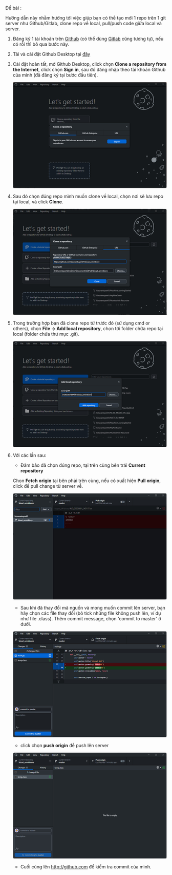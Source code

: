 Đề bài :

Hướng dẫn này nhằm hướng tới việc giúp bạn có thể tạo mới 1 repo trên 1 git server như Github/Gitlab, clone repo về local, pull/push code giữa local và server.

1. Đăng ký 1 tài khoản trên [Github](http://github.com/) (có thể dùng [Gitlab](http://gitlab.com/) cũng tương tự), nếu có rồi thì bỏ qua bước này.
2. Tải và cài đặt Github Desktop tại [đây](https://desktop.github.com/)
3. Cài đặt hoàn tất, mở Github Desktop, click chọn **Clone a repository from the Internet**, click chọn **Sign in**, sau đó đăng nhập theo tài khoản Github của mình (đã đăng ký tại bước đầu tiên).

    ![1.jpg](1.jpg)

4. Sau đó chọn đúng repo mình muốn clone về local, chọn nơi sẽ lưu repo tại local, và click **Clone**.

    ![2.jpg](2.jpg)

5. Trong trường hợp bạn đã clone repo từ trước đó (sử dụng cmd or others), chọn **File -> Add local repository**, chọn tới folder chứa repo tại local (folder chứa thư mục .git).

    ![3.jpg](3.jpg)

6. Với các lần sau:

    - Đảm bảo đã chọn đúng repo, tại trên cùng bên trái **Current repository**

    Chọn **Fetch origin** tại bên phải trên cùng, nếu có xuất hiện **Pull origin**, click để pull change từ server về.

    ![4.jpg](4.jpg)

    - Sau khi đã thay đổi mã nguồn và mong muốn commit lên server, bạn hãy chọn các file thay đổi (bỏ tick những file không push lên, ví dụ như file .class). Thêm commit message, chọn 'commit to master' ở dưới.

    ![5.jpg](5.jpg)

    - click chọn **push origin** để push lên server

    ![6.jpg](6.jpg)

    - Cuối cùng lên http://github.com để kiểm tra commit của mình.